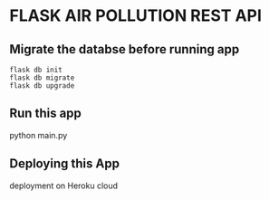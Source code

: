 
# FLASK AIR POLLUTION REST API

## Migrate the databse before running app
```
flask db init 
flask db migrate 
flask db upgrade
```


## Run this app
  python main.py


## Deploying this App
  deployment on Heroku cloud
